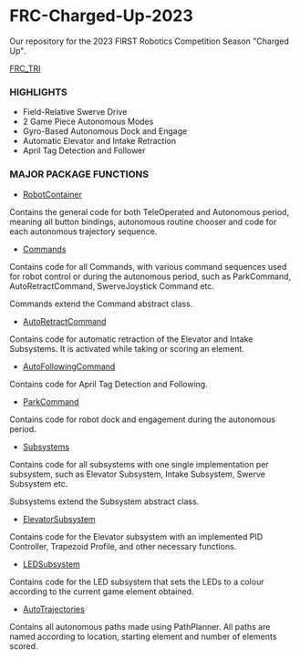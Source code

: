 # **FRC-Charged-Up-2023**
Our repository for the 2023 FIRST Robotics Competition Season "Charged Up".

[FRC_TRI](https://github.com/Delta-Force-Robotics/FRC-Charged-Up-2023/assets/115287980/dee0b88f-4816-44c3-80a9-d17d97d475b8)

### **HIGHLIGHTS** 

* Field-Relative Swerve Drive
* 2 Game Piece Autonomous Modes
* Gyro-Based Autonomous Dock and Engage
* Automatic Elevator and Intake Retraction
* April Tag Detection and Follower

### **MAJOR PACKAGE FUNCTIONS**

* [RobotContainer](src/main/java/frc/robot/RobotContainer.java)

 Contains the general code for both TeleOperated and Autonomous period, meaning all button bindings, autonomous routine chooser and code for each autonomous trajectory sequence. 

* [Commands](src/main/java/frc/robot/Commands)

Contains code for all Commands, with various command sequences used for robot control or during the autonomous period, such as ParkCommand, AutoRetractCommand, SwerveJoystick Command etc.

Commands extend the Command abstract class.

* [AutoRetractCommand](src/main/java/frc/robot/Commands/AutoRetractCommand.java)

Contains code for automatic retraction of the Elevator and Intake Subsystems. It is activated while taking or scoring an element. 

* [AutoFollowingCommand](src/main/java/frc/robot/Commands/AutoFollowingCommand.java)

Contains code for April Tag Detection and Following.

* [ParkCommand](src/main/java/frc/robot/Commands/ParkCommand.java)

Contains code for robot dock and engagement during the autonomous period.

* [Subsystems](src/main/java/frc/robot/Subsystems)
  
Contains code for all subsystems with one single implementation per subsystem, such as Elevator Subsystem, Intake Subsystem, Swerve Subsystem etc.

Subsystems extend the Subsystem abstract class.

* [ElevatorSubsystem](src/main/java/frc/robot/Subsystems/ElevatorSubsystem.java)

Contains code for the Elevator subsystem with an implemented PID Controller, Trapezoid Profile, and other necessary functions.

* [LEDSubsystem](src/main/java/frc/robot/Subsystems/LEDSubsystem.java)
  
Contains code for the LED subsystem that sets the LEDs to a colour according to the current game element obtained.

* [AutoTrajectories](PathWeaver/deploy/pathplanner/generatedJSON)

Contains all autonomous paths made using PathPlanner. All paths are named according to location, starting element and number of elements scored.
